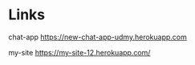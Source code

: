 # Links

   chat-app
https://new-chat-app-udmy.herokuapp.com    

  my-site
https://my-site-12.herokuapp.com/  
